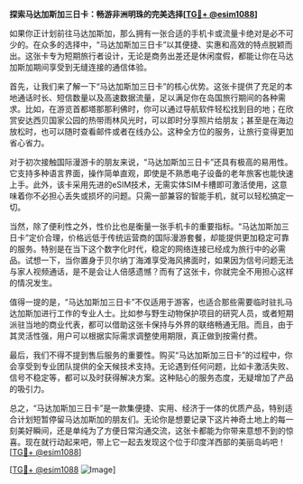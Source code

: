 **探索马达加斯加三日卡：畅游非洲明珠的完美选择[[TG💪+ @esim1088](https://t.me/s/esim1088)]**

如果你正计划前往马达加斯加，那么拥有一张合适的手机卡或流量卡绝对是必不可少的。在众多的选择中，“马达加斯加三日卡”以其便捷、实惠和高效的特点脱颖而出。这张卡专为短期旅行者设计，无论是商务出差还是休闲度假，都能让你在马达加斯加期间享受到无缝连接的通信体验。

首先，让我们来了解一下“马达加斯加三日卡”的核心优势。这张卡提供了充足的本地通话时长、短信数量以及高速数据流量，足以满足你在岛国旅行期间的各种需求。比如，在游览首都塔那那利佛时，你可以通过导航软件轻松找到目的地；在欣赏安达西贝国家公园的热带雨林风光时，可以即时分享照片给朋友；甚至是在海边放松时，也可以随时查看邮件或者在线办公。这种全方位的服务，让旅行变得更加省心省力。

对于初次接触国际漫游卡的朋友来说，“马达加斯加三日卡”还具有极高的易用性。它支持多种语言界面，操作简单直观，即使是不熟悉电子设备的老年旅客也能快速上手。此外，该卡采用先进的eSIM技术，无需实体SIM卡槽即可激活使用，这意味着你不必担心丢失或损坏的问题。只需一部兼容的智能手机，就可以轻松搞定一切。

当然，除了便利性之外，性价比也是衡量一张手机卡的重要指标。“马达加斯加三日卡”定价合理，价格远低于传统运营商的国际漫游套餐，却能提供更加稳定可靠的服务。特别是在当下这个数字化时代，稳定的网络连接已经成为旅行中的必需品。试想一下，当你置身于贝尔纳丁海滩享受海风拂面时，如果因为信号问题无法与家人视频通话，是不是会让人倍感遗憾？而有了这张卡，你就完全不用担心这样的情况发生。

值得一提的是，“马达加斯加三日卡”不仅适用于游客，也适合那些需要临时驻扎马达加斯加进行工作的专业人士。比如参与野生动物保护项目的研究人员，或者短期派驻当地的商业代表，都可以借助这张卡保持与外界的联络畅通无阻。而且，由于其灵活性强，用户可以根据实际需求调整使用期限，真正做到按需付费。

最后，我们不得不提到售后服务的重要性。购买“马达加斯加三日卡”的过程中，你会享受到专业团队提供的全天候技术支持。无论遇到任何问题，比如卡激活失败、信号不稳定等，都可以及时获得解决方案。这种贴心的服务态度，无疑增加了产品的吸引力。

总之，“马达加斯加三日卡”是一款集便捷、实用、经济于一体的优质产品，特别适合计划短暂停留马达加斯加的朋友们。无论你是想要记录下这片神奇土地上的每一刻美好瞬间，还是单纯为了方便日常沟通交流，这张卡都能为你带来意想不到的惊喜。现在就行动起来吧，带上它一起去发现这个位于印度洋西部的美丽岛屿吧！[[TG💪+ @esim1088](https://t.me/s/esim1088)]

[[TG💪+ @esim1088](https://t.me/s/esim1088) ![Image](https://i.postimg.cc/4NQfJmqS/Snipaste-2025-05-13-00-14-12.png)]